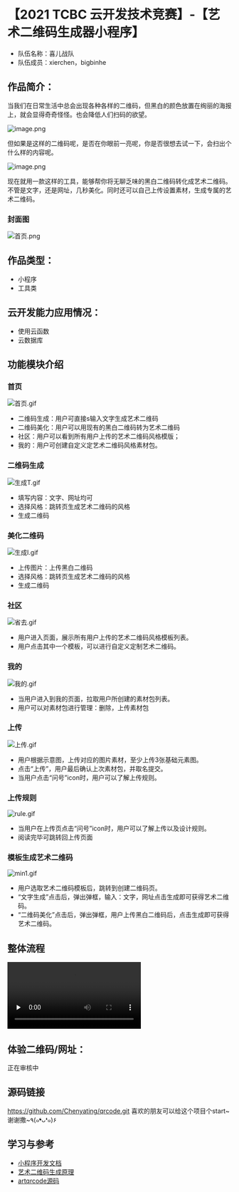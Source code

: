 # 【2021 TCBC 云开发技术竞赛】-【艺术二维码生成器小程序】
- 队伍名称：喜儿战队
- 队伍成员：xierchen，bigbinhe

## 作品简介：
当我们在日常生活中总会出现各种各样的二维码，但黑白的颜色放置在绚丽的海报上，就会显得奇奇怪怪。也会降低人们扫码的欲望。

![image.png](./readme/黑白例子.png)

但如果是这样的二维码呢，是否在你眼前一亮呢，你是否很想去试一下，会扫出个什么样的内容呢。

![image.png](./readme/艺术例子.png)

现在就用一款这样的工具，能够帮你将无聊乏味的黑白二维码转化成艺术二维码。不管是文字，还是网址，几秒美化。同时还可以自己上传设置素材，生成专属的艺术二维码。

### 封面图
![首页.png](./readme/cover.png)

## 作品类型：
- 小程序
- 工具类

## 云开发能力应用情况：
- 使用云函数
- 云数据库

## 功能模块介绍

### 首页
![首页.gif](./readme/首页.gif)
- 二维码生成：用户可直接s输入文字生成艺术二维码
- 二维码美化：用户可以用现有的黑白二维码转为艺术二维码
- 社区：用户可以看到所有用户上传的艺术二维码风格模版；
- 我的：用户可创建自定义定艺术二维码风格素材包。

### 二维码生成
![生成T.gif](./readme/文字生成.gif)
- 填写内容：文字、网址均可
- 选择风格：跳转页生成艺术二维码的风格
- 生成二维码

### 美化二维码
![生成I.gif](./readme/图片生成.gif)
- 上传图片：上传黑白二维码
- 选择风格：跳转页生成艺术二维码的风格
- 生成二维码

### 社区
![省去.gif](./readme/社区.gif)
- 用户进入页面，展示所有用户上传的艺术二维码风格模板列表。
- 用户点击其中一个模板，可以进行自定义定制艺术二维码。

### 我的
![我的.gif](./readme/我的素材.gif)
- 当用户进入到我的页面，拉取用户所创建的素材包列表。
- 用户可以对素材包进行管理：删除，上传素材包

### 上传
![上传.gif](./readme/上传.gif)
- 用户根据示意图，上传对应的图片素材，至少上传3张基础元素图。
- 点击“上传”，用户最后确认上次素材包，并取名提交。
- 当用户点击“问号”icon时，用户可以了解上传规则。

### 上传规则
![rule.gif](./readme/上传指引.gif)
-  当用户在上传页点击“问号”icon时，用户可以了解上传以及设计规则。
- 阅读完毕可跳转回上传页面

### 模板生成艺术二维码
![min1.gif](./readme/我的生成.gif)
-  用户选取艺术二维码模板后，跳转到创建二维码页。
- “文字生成”点击后，弹出弹框，输入：文字，网址点击生成即可获得艺术二维码。
- “二维码美化”点击后，弹出弹框，用户上传黑白二维码后，点击生成即可获得艺术二维码。

## 整体流程
<video id="video" controls="" preload="none">
<source id="mp4" src="./readme/流程.mp4" type="video/mp4">
</video>

## 体验二维码/网址：
正在审核中

## 源码链接
https://github.com/Chenyating/qrcode.git
喜欢的朋友可以给这个项目个start~谢谢撒~٩(๑❛ᴗ❛๑)۶

## 学习与参考
- [小程序开发文档](https://developers.weixin.qq.com/miniprogram/dev/framework/)
- [艺术二维码生成原理](https://blog.csdn.net/lemisi/article/details/88831289?spm=1001.2014.3001.5502)
- [artqrcode源码](https://github.com/Chenyating/ART-QRCode.git)